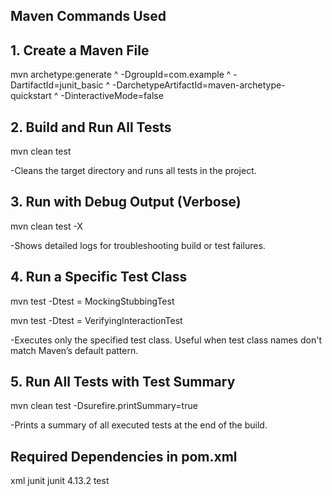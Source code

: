 ## Maven Commands Used

## 1. Create a Maven File
mvn archetype:generate ^
  -DgroupId=com.example ^
  -DartifactId=junit_basic ^
  -DarchetypeArtifactId=maven-archetype-quickstart ^
  -DinteractiveMode=false

## 2. Build and Run All Tests

mvn clean test

-Cleans the target directory and runs all tests in the project.

## 3. Run with Debug Output (Verbose)

mvn clean test -X

-Shows detailed logs for troubleshooting build or test failures.

## 4. Run a Specific Test Class

mvn test -Dtest = MockingStubbingTest

mvn test -Dtest = VerifyingInteractionTest

-Executes only the specified test class. Useful when test class names don't match Maven’s default pattern.

## 5. Run All Tests with Test Summary

mvn clean test -Dsurefire.printSummary=true

-Prints a summary of all executed tests at the end of the build.

## Required Dependencies in pom.xml
xml
<dependencies>
    <dependency>
        <groupId>junit</groupId>
        <artifactId>junit</artifactId>
        <version>4.13.2</version>
        <scope>test</scope>
    </dependency>
  </dependencies>